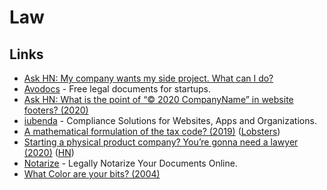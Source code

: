 # Law

## Links

- [Ask HN: My company wants my side project. What can I do?](https://news.ycombinator.com/item?id=21786111)
- [Avodocs](https://www.avodocs.com/) - Free legal documents for startups.
- [Ask HN: What is the point of “© 2020 CompanyName” in website footers? (2020)](https://news.ycombinator.com/item?id=23202586)
- [iubenda](https://www.iubenda.com/en/) - Compliance Solutions for Websites, Apps and Organizations.
- [A mathematical formulation of the tax code? (2019)](https://blog.merigoux.fr/en/2019/12/20/taxes-formal-proofs.html) ([Lobsters](https://lobste.rs/s/pfswxd/mathematical_formulation_tax_code))
- [Starting a physical product company? You’re gonna need a lawyer (2020)](https://medium.com/@molson_hart/starting-a-physical-product-company-youre-gonna-need-a-lawyer-13b2eecebc9f) ([HN](https://news.ycombinator.com/item?id=24822800))
- [Notarize](https://www.notarize.com/) - Legally Notarize Your Documents Online.
- [What Color are your bits? (2004)](https://ansuz.sooke.bc.ca/entry/23)
